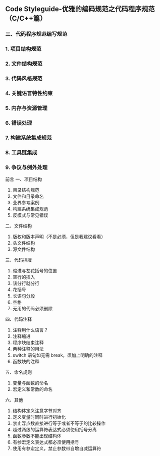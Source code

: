 ﻿## Code Styleguide-优雅的编码规范之代码程序规范（C/C++篇）

### 三、代码程序规范编写规范

### 1. 项目结构规范

### 2. 文件结构规范

### 3. 代码风格规范

### 4. 关键语言特性约束

### 5. 内存与资源管理

### 6. 错误处理

### 7. 构建系统集成规范

### 8. 工具链集成

### 9. 争议与例外处理


前言
一、项目结构
1. 目录结构规范
2. 文件和目录命名
3. 业界参考案例
4. 构建系统集成规范
5. 反模式与常见错误

二、文件结构
1. 版权和版本声明（不是必须，但是我建议看看）
2. 头文件结构
3. 源文件结构

三、代码排版
1. 缩进与左花括号的位置
2. 空行的插入
3. 该分行就分行
4. 花括号
5. 长语句分段
6. 空格
7. 无用的代码必须删除

四、代码注释
1. 注释用什么语言？
2. 注释缩进
3. 程序块结束注释
4. 两种注释的用法
5. switch 语句如无需 break，须加上明确的注释
6. 函数块的注释

五、命名规则
1. 变量与函数的命名
2. 宏定义和常数的命名

六、其他
1. 结构体定义注意字节对齐
2. 定义变量时同时进行初始化
3. 禁止浮点数直接进行等于或者不等于的比较操作
4. 超过两级的运算符表达式必须使用括号分离
5. 函数参数不能出现结构体
6. 有参宏定义表达式都必须使用括号
7. 使用有参宏定义，禁止参数带自增自减运算符